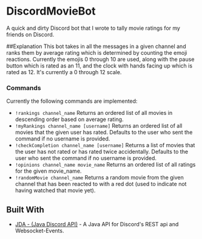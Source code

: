 # DiscordMovieBot
A quick and dirty Discord bot that I wrote to tally movie ratings for my friends on Discord.

##Explanation
This bot takes in all the messages in a given channel and ranks them by average rating which is determined by counting the emoji reactions.
Currently the emojis 0 through 10 are used, along with the pause button which is rated as an 11, and the clock with hands facing up which 
is rated as 12. It's currently a 0 through 12 scale.

### Commands
Currently the following commands are implemented:

- `!rankings channel_name` Returns an ordered list of all movies in descending order based on average rating.
- `!myRankings channel_name [username]` Returns an ordered list of all movies that the given user has rated. Defaults to the user who sent the command if no username is provided.
- `!checkCompletion channel_name [username]` Returns a list of movies that the user has not rated or has rated twice accidentally. Defaults to the user who sent the command if no username is provided.
- `!opinions channel_name movie_name` Returns an ordered list of all ratings for the given movie_name.
- `!randomMovie channel_name` Returns a random movie from the given channel that has been reacted to with a red dot (used to indicate not having watched that movie yet).

## Built With

* [JDA - (Java Discord API)](https://github.com/DV8FromTheWorld/JDA) - A Java API for Discord's REST api and Websocket-Events.
